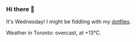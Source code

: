 ### Hi there :wave:

It's Wednesday! I might be fiddling with my [dotfiles](https://github.com/bewuethr/dotfiles).

Weather in Toronto: overcast, at +13°C.
